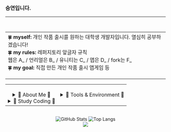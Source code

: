 <body>
<div>
<h3>승연입니다.</h3>
<hr>
<br>

<div aligh="center" width="100%">
<table><tr>
<td align="left" valign="top">
🍀 <b>myself:</b> 개인 작품 출시를 원하는 대학생 개발자입니다. 열심히 공부하겠습니다!<br>  
🍀 <b>my rules:</b> 레퍼지토리 앞글자 규칙<br>웹은 A_ / 언리얼은 B_ / 유니티는 C_ / 앱은 D_ / fork는 F_<br>  
🍀 <b>my goal:</b> 직접 만든 개인 작품 출시 앱게임 등<br>  
<br>
</td>
  </tr></table>
</div>

<div align="center" width="100%">
<table><tr>
<!-- 왼쪽: 자기소개 박스 -->
<td align="left" valign="top">
<br>
<div align="center">
<details>
<summary>
🧸 About Me 🧸
</summary>
<a href="https://blog.naver.com/catoo_4" target="_blank"><img src="https://img.shields.io/badge/BLOG(Daily)-03C75A?style=flat-square&logo=Naver&logoColor=white"></a>
<a href="https://seungyeon04.github.io/A_Study/" target="_blank"><img src="https://img.shields.io/badge/BLOG(Study1)-000000?style=flat-square&logo=github&logoColor=white"></a>
<a href="https://velog.io/@seungyeon04" target="_blank"><img src="https://img.shields.io/badge/BLOG(Study2)-999111?style=flat-square&logo=velog&logoColor=white"></a><br>
<a href="https://purple-tail-e77.notion.site/b3a4e9bf905f4ed28251a383aec9d9e3?pvs=74"><img src="https://img.shields.io/badge/notion(X)-000000?style=flat-square&logo=notion&logoColor=white"></a>
<a href="https://www.instagram.com/druiddroing"><img src="https://img.shields.io/badge/Instagram-E4405F?style=flat-square&logo=Instagram&logoColor=white"/></a>
</details>

<details>
<summary>
🌈 Study Coding 🌈
</summary>
<img src="https://img.shields.io/badge/C%23-462679?style=flat-square&logo=.NET&logoColor=white">
<img src="https://img.shields.io/badge/C-DBA901?style=flat-square&logo=C&logoColor=white">
<img src="https://img.shields.io/badge/HTML-E34F26?style=flat-square&logo=html5&logoColor=white">
<img src="https://img.shields.io/badge/CSS-1572B6?style=flat-square&logo=css3&logoColor=white">
<img src="https://img.shields.io/badge/React-50bcdf?style=flat-square&logo=react&logoColor=white"/>
<br> 
<img src="https://img.shields.io/badge/Java-e16500?style=flat-square&logo=eclipseide&logoColor=white"/>
<img src="https://img.shields.io/badge/Python-106393?style=flat-square&logo=Python&logoColor=white"/>
  
</details>
</div>

</td>
<!-- 오른쪽: About Me 등 -->
<td align="left" valign="top">
<br>
<div align="center">
<details>
<summary>
🚀 Tools & Environment 🚀
</summary>
🖥️ 개발 도구<br>
<img src="https://img.shields.io/badge/unity-%23000000.svg?style=flat-square&logo=unity&logoColor=white">
<img src="https://img.shields.io/badge/Visual Studio-5C2D91?style=flat-square&logo=Visual Studio&logoColor=white"/>
<img src="https://img.shields.io/badge/Visual Studio Code-007ACC?style=flat-square&logo=Visual Studio Code&logoColor=white"/>
<img src="https://img.shields.io/badge/Android Studio-009900?style=flat-square&logo=android&logoColor=white"/>
<img src="https://img.shields.io/badge/EditPlus-fc6625?style=flat-square&logoColor=white"/>
<br>🧰 환경 도구<br>
<img src="https://img.shields.io/badge/Xshell-0033A0?style=flat-square&logo=Xshell&logoColor=white">
<img src="https://img.shields.io/badge/VirtualBox-183A61?style=flat-square&logoColor=white">
<br>🐧 운영체제<br>
<img src="https://img.shields.io/badge/Linux-292929?style=flat-square&logo=Linux&logoColor=white">
<img src="https://img.shields.io/badge/Ubuntu-E95420?style=flat-square&logo=Ubuntu&logoColor=white">
<br>💬 협업/커뮤니케이션<br>
<img src="https://img.shields.io/badge/Slack-4A154B?style=flat-square&logo=slack&logoColor=white">
<img src="https://img.shields.io/badge/Discord-5865F2?style=flat-square&logo=discord&logoColor=white">
<br>🎨 디자인 도구<br>
<img src="https://img.shields.io/badge/Figma-000000?style=flat-square&logo=figma&logoColor=white">
<img src="https://img.shields.io/badge/Miricanvas-309900?style=flat-square&logoColor=white">
<img src="https://img.shields.io/badge/Canva-00C4CC?style=flat-square&logo=canva&logoColor=white"><br>
<img src="https://img.shields.io/badge/Photoshop-006dc1?style=flat-square&logoColor=white">
<img src="https://img.shields.io/badge/UIUX-6b01d5?style=flat-square&logoColor=white">
<img src="https://img.shields.io/badge/Photopea-18A497?style=flat-square&logo=photopea&logoColor=white">
<img src="https://img.shields.io/badge/Aseprite-7D929E?style=flat-square&logo=aseprite&logoColor=white">
</details>
</div>

</td>
</tr></table>
</div>
<br>

<div align="center">
  <img src="https://github-readme-stats.vercel.app/api?username=SeungYeon04&show_icons=true" alt="GitHub Stats"/>
  <img src="https://github-readme-stats.vercel.app/api/top-langs/?username=SeungYeon04&layout=donut" alt="Top Langs" />
</div>

<div align="center">
<a href="https://www.gitanimals.org/en_US?utm_medium=image&utm_source=SeungYeon04&utm_content=farm">
<img
  src="https://render.gitanimals.org/farms/SeungYeon04"
/>
</a>
</div>

</body>
